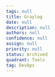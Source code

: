 ```yaml
---
tags: null
title: Graylog
date: null
description: null
authors: null
confidence: null
assign: null
priority: null
status: Archived
quadrant: Tools
tag: DevOps
---
```


